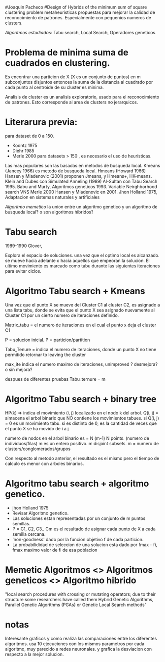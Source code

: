 
#Joaquin Pacheco
#Design  of Hybrids of the minimum sum of square clustering problem
metaheuristicas propuestas para mejorar la calidad de reconocimiento de patrones. Especialmente con pequenios numeros de clusters.

*Algoritmos estudiados:* Tabu search, Local Search, Operadores geneticos.


Problema de minima suma de cuadrados en clustering.
===================================================

Es encontrar una particion de X (X es un conjunto de puntos) en m subconjuntos disjuntos entonces la suma de la distancia al cuadrado por cada punto al centroide
de su cluster es minima.

Analisis de cluster es un analisis exploratorio, usado para el reconocimiento de patrones.
Esto corresponde al area de clusters no jerarquicos.

Literarura previa:
==================

para dataset de 0 a 150.
* Koontz 1975
* Diehr 1985
* Merle 2000
para datasets > 150 , es necesario el uso de heuristicas.

Las mas populares son las basadas en metodos de busqueda local.
Kmeans  (Jancey 1966) es metodo de busqueda local.
Hmeans (Howard 1966)
Hansen y Mladenovic (2001) proponen Jmeans, y Hmeans+, HK-means.
Klein and Dubes con Simulated Anneling (1989)
Al-Sultan con Tabu Search 1995.
Babu and Murty, Algoritmos geneticos 1993.
Variable Neirghborhood search VNS Merle 2000
Hansen y Mladenovic en 2001.
Jhon Holland 1975, Adaptacion en sistemas naturales y artificiales

*Algoritmo memetico* la union entre un algoritmo genetico y un algoritmo de busqueda local? o son algoritmos hibridos?

Tabu search
===========

1989-1990 Glover, 


Explora el espacio de soluciones.
una vez que el optimo local es alcanzado.
se mueve hacia adelante o hacia aquellos que empeoran la solucion.
El ultimo movimiento es marcado como tabu durante las siguientes iteraciones para evitar ciclos.

Algoritmo Tabu search + Kmeans
=============================
Una vez que el punto X se mueve del Cluster C1 al cluster C2, es asignado a una lista tabu,
donde se evita que el punto X sea asignado nuevamente al Cluster C1 por un cierto numero de 
iteraciones definido.

Matrix_tabu = el numero de iteraciones en el cual el punto x deja el cluster C1

P = solucion inicial. P = particion/partition

Tabu_Tenure = indica el numero de iteraciones, donde un punto X no tiene permitido retornar to leaving the cluster

max_ite indica el numero maximo de iteraciones, unimproved ? desmejora? o sin mejora?

despues de diferentes pruebas Tabu_ternure = m

Algoritmo Tabu search + binary tree
===================================

HP(k) => indica el movimiento (i, j) localizado en el nodo k del arbol.
Q(i, j) = almacena el arbol binario que NO contiene los movimientos tabues.
si Q(i, j) = 0 es un movimiento tabu.
si es distinto de 0, es la cantidad de veces que el punto X se ha movido de i a j

numero de nodos en el arbol binario es = N (m-1)
N points. (numero de individuos/filas)
m es un entero positivo. m disjoint subsets. m = numero de clusters/conglomerados/grupos

Con respecto al metodo anterior, el resultado es el mismo pero el tiempo de calculo es menor con arboles binarios.

Algoritmo tabu search + algoritmo genetico.
===========================================

* jhon Holland 1975
* Revisar Algoritmo genetico.
* Las soluciones estan representadas por un conjunto de m puntos semillas.
* P = C1, C2, C3.. Cm es el resultado de asignar cada punto de X a cada semilla cercana.
* ‘non-goodness' dado por la funcion objetivo f de cada particion.
* La probabilididad de seleccion de una solucion esta dado por fmax - fi, fmax maximo valor de fi de esa poblacion

Memetic Algoritmos <> Algoritmos geneticos <> Algoritmo hibrido
================================================================

"local search procedures with crossing or mutating
operators; due to their structure some researchers have called them Hybrid Genetic
Algorithms, Parallel Genetic Algorithms (PGAs) or Genetic Local Search methods"

notas
=====
Interesante graficos y como realiza las comparaciones entre los diferentes algoritmos.
usa 10 ejecuciones con los mismos parametros por cada algoritmo, muy parecido a redes neuronales.
y grafica la desviacion con respecto a la mejor solucion.


